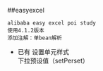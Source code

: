 ##easyexcel
    
    alibaba easy excel poi study 
    使用4.1.2版本
    添加注解：单bean解析
    
* 已有
    设置单元样式   
    下拉预设值（setPerset）  